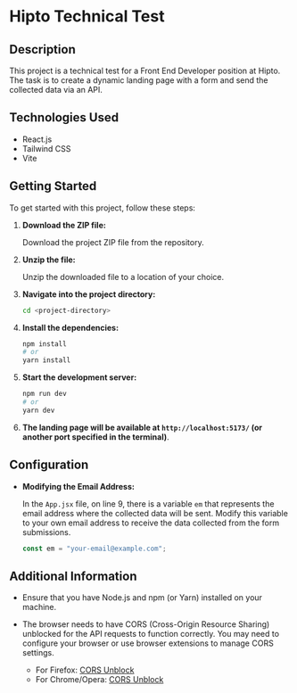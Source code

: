 # Hipto Technical Test

## Description

This project is a technical test for a Front End Developer position at Hipto. The task is to create a dynamic landing page with a form and send the collected data via an API.

## Technologies Used

- React.js
- Tailwind CSS
- Vite

## Getting Started

To get started with this project, follow these steps:

1. **Download the ZIP file:**

   Download the project ZIP file from the repository.

2. **Unzip the file:**

   Unzip the downloaded file to a location of your choice.
   

3. **Navigate into the project directory:**

   ```bash
   cd <project-directory>

4. **Install the dependencies:**
   ```bash
   npm install
   # or
   yarn install

5. **Start the development server:**
   ```bash
   npm run dev
   # or
   yarn dev
   
6. **The landing page will be available at `http://localhost:5173/` (or another port specified in the terminal)**.

## Configuration

- **Modifying the Email Address:**

  In the `App.jsx` file, on line 9, there is a variable `em` that represents the email address where the collected data will be sent. Modify this variable to your own email address to receive the data collected from the form submissions.

  ```jsx
  const em = "your-email@example.com";

## Additional Information

- Ensure that you have Node.js and npm (or Yarn) installed on your machine.
- The browser needs to have CORS (Cross-Origin Resource Sharing) unblocked for the API requests to function correctly. You may need to configure your browser or use browser extensions to manage CORS settings. 

  - For Firefox: [CORS Unblock](https://addons.mozilla.org/en-US/firefox/addon/cors-unblock/)
  - For Chrome/Opera: [CORS Unblock](https://chromewebstore.google.com/detail/cors-unblock/lfhmikememgdcahcdlaciloancbhjino?hl=en&pli=1)
